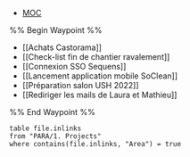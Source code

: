 
<nav aria-label="Breadcrumb" class="custom-breadcrumb">
    <ul>
        <li><a href="obsidian://advanced-uri?vault=Donaldo&filepath=MOC"> MOC</a></li>
    </ul>
</nav>

%% Begin Waypoint %%
- [[Achats Castorama]]
- [[Check-list fin de chantier ravalement]]
- [[Connexion SSO Sequens]]
- [[Lancement application mobile SoClean]]
- [[Préparation salon USH 2022]]
- [[Rediriger les mails de Laura et Mathieu]]

%% End Waypoint %%

```dataview
table file.inlinks
from "PARA/1. Projects"
where contains(file.inlinks, "Area") = true
```
